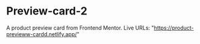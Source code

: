 # Preview-card-2
A product preview card from Frontend Mentor.
Live URLs: "https://product-previeww-cardd.netlify.app/"
